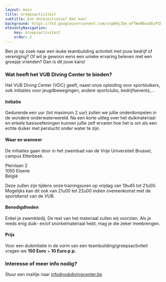 ```yaml
---
layout: main
title: Groepsactiviteit
subtitle: Een duikinitiatie? Dat kan!
background: https://lh3.googleusercontent.com/zxpKHj35m_mfTWvR0xwObzPIbAd19QBoBGpIhhVxAMRaMbgiQ0_T1cjDqo7d48b30OPNeFFVn_oGcoda0bCQHAkfEERBYAP1NxEsqknU29Ku64aKV9uUs1l7SEV4_r68HzIZSwohNSo
eleventyNavigation:
    key: Groepsactiviteit
    order: 2
---
```


Ben je op zoek naar een leuke teambuilding activiteit met jouw bedrijf of vereniging? Of wil je gewoon eens een unieke ervaring beleven met een groepje vrienden? Dan is dit jouw kans!

### Wat heeft het VUB Diving Center te bieden?

Het VUB Diving Center (VDC) geeft, naast onze opleiding voor sportduikers, ook initiaties voor jeugdbewegingen, andere sportclubs, bedrijfsevents,...

#### Initiatie 

Gedurende een uur (tot maximum 2 uur) zullen we jullie onderdompelen in de wondere onderwaterwereld. Na een korte uitleg over het duikmateriaal en enkele basisoefeningen kunnen jullie zelf ervaren hoe het is om als een echte duiker met perslucht onder water te zijn.

#### Waar en wanneer

De initiaties gaan door in het zwembad van de Vrije Universiteit Brussel, campus Etterbeek.

Pleinlaan 2  
1050 Elsene  
België

Deze zullen zijn tijdens onze trainingsuren op vrijdag van 19u45 tot 21u00. Mogelijks kan dit ook van 21u00 tot 22u00 indien overeenkomst met de sportdienst van de VUB.

#### Benodigdheden

Enkel je zwemkledij. De rest van het materiaal zullen wij voorzien. Als je reeds enig duik- en/of snorkelmateriaal hebt, mag je die zeker meebrengen.

#### Prijs

Voor een duikinitatie in de vorm van een teambuilding/groepsactiviteit vragen we **150 Euro** + **10 Euro p.p.**

### Interesse of meer info nodig?

Stuur een mailtje naar <info@vubdivingcenter.be>
